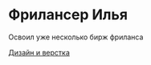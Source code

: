 

# Фрилансер Илья
Освоил уже несколько бирж фриланса

[Дизайн и верстка](https://iphone-cell.github.io/Design-and-layout/ "Сайт про дизайн и верстку")
